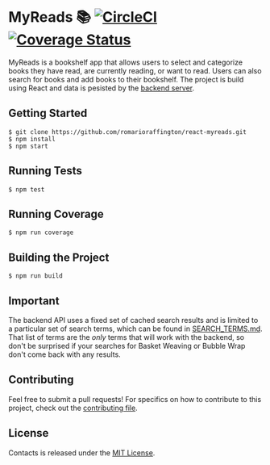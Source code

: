 # MyReads :books:  [![CircleCI](https://circleci.com/gh/romarioraffington/react-mybooks.svg?style=svg)](https://circleci.com/gh/romarioraffington/react-mybooks) [![Coverage Status](https://coveralls.io/repos/github/romarioraffington/react-mybooks/badge.svg)](https://coveralls.io/github/romarioraffington/react-mybooks)


 MyReads is a bookshelf app that allows users to select and categorize books they have read, are currently reading, or want to read. Users can also search for books and add books to their bookshelf. The project is build using React and data is pesisted by the [backend server](https://reactnd-books-api.udacity.com).


## Getting Started

```shell
$ git clone https://github.com/romarioraffington/react-myreads.git
$ npm install
$ npm start
```

## Running Tests

```shell
$ npm test
```

## Running Coverage

```shell
$ npm run coverage
```

## Building the Project

```shell
$ npm run build
```

## Important
The backend API uses a fixed set of cached search results and is limited to a particular set of search terms, which can be found in [SEARCH_TERMS.md](SEARCH_TERMS.md). That list of terms are the _only_ terms that will work with the backend, so don't be surprised if your searches for Basket Weaving or Bubble Wrap don't come back with any results. 


## Contributing
Feel free to submit a pull requests! For specifics on how to contribute to this project, check out the  [contributing file](CONTRIBUTING.md).

## License
Contacts is released under the [MIT License](LICENSE).